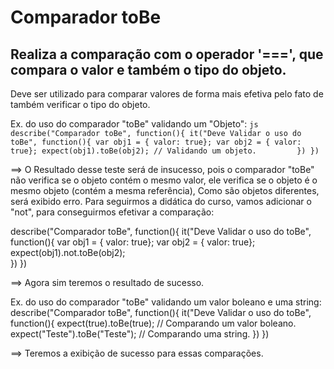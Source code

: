 # Comparador toBe
## Realiza a comparação com o operador '===', que compara o valor e também o tipo do objeto.
Deve ser utilizado para comparar valores de forma mais efetiva pelo fato de também verificar o tipo do objeto.

Ex. do uso do comparador "toBe" validando um "Objeto":
    ```js
    describe("Comparador toBe", function(){
        it("Deve Validar o uso do toBe", function(){
            var obj1 = { valor: true};
            var obj2 = { valor: true};
            expect(obj1).toBe(obj2); // Validando um objeto.        
        })
    })
    ```

==> O Resultado desse teste será de insucesso, pois o comparador "toBe" não verifica se o objeto contém o mesmo valor, ele verifica se o objeto é o mesmo objeto (contém a mesma referência),
Como são objetos diferentes, será exibido erro. Para seguirmos a didática do curso, vamos adicionar o "not", para conseguirmos efetivar a comparação:

describe("Comparador toBe", function(){
    it("Deve Validar o uso do toBe", function(){
        var obj1 = { valor: true};
        var obj2 = { valor: true};
        expect(obj1).not.toBe(obj2);        
    })
})
 
==> Agora sim teremos o resultado de sucesso.
	
Ex. do uso do comparador "toBe" validando um valor boleano e uma string:
describe("Comparador toBe", function(){
    it("Deve Validar o uso do toBe", function(){
        expect(true).toBe(true);        // Comparando um valor boleano.
        expect("Teste").toBe("Teste");  // Comparando uma string.
    })
})

==> Teremos a exibição de sucesso para essas comparações.
